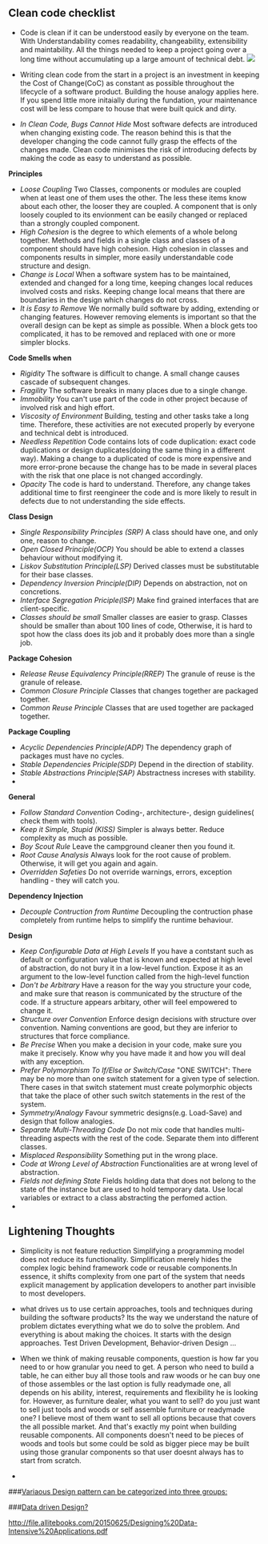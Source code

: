 Clean code checklist
---


* Code is clean if it can be understood easily by everyone on the team. With Understandability comes readability, changeability, extensibility and maintability. All the things needed to keep a project going over a long time without accumulating up a large amount of technical debt.
![](https://github.com/bhochhi/design-pattern-guide/blob/master/why-clean-code.png)

* Writing clean code from the start in a project is an investment in keeping the Cost of Change(CoC) as constant as possible throughout the lifecycle of a software product. Building the house analogy applies here. If you spend little more initaially during the fundation, your maintenance cost will be less compare to house that were built quick and dirty.
* _In Clean Code, Bugs Cannot Hide_ Most software defects are introduced when changing existing code. The reason behind this is that the developer changing the code cannot fully grasp the effects of the changes made. Clean code minimises the risk of introducing defects by making the code as easy to understand as possible.

__Principles__

*  _Loose Coupling_ Two Classes, components or modules are coupled when at least one of them uses the other. The less these items know about each other, the looser they are coupled. A component that is only loosely coupled to its envionment can be easily changed or replaced than a strongly coupled component.
*  _High Cohesion_ is the degree to which elements of a whole belong together. Methods and fields in a single class and classes of a component should have high cohesion. High cohesion in classes and components results in simpler, more easily understandable code structure and design.
*  _Change is Local_ When a software system has to be maintained, extended and changed for a long time, keeping changes local reduces involved costs and risks. Keeping change local means that there are boundaries in the design which changes do not cross.
*  _It is Easy to Remove_ We normally build software by adding, extending or changing features. However removing elements is important so that the overall design can be kept as simple as possible. When a block gets too complicated, it has to be removed and replaced with one or more simpler blocks. 

__Code Smells when__
* _Rigidity_ The software is difficult to change. A small change causes cascade of subsequent changes.
* _Fragility_ The software breaks in many places due to a single change.
* _Immobility_ You can't use part of the code in other project because of involved risk and high effort.
* _Viscosity of Environment_ Building, testing and other tasks take a long time. Therefore, these activities are not executed properly by everyone and technical debt is introduced.
* _Needless Repetition_ Code contains lots of code duplication: exact code duplications or design duplicates(doing the same thing in a different way). Making a change to a duplicated of code is more expensive and more error-prone because the change has to be made in several places with the risk that one place is not changed accordingly.
* _Opacity_ The code is hard to understand. Therefore, any change takes additional time to first reengineer the code and is more likely to result in defects due to not understanding the side effects.

__Class Design__
* _Single Responsibility Principles (SRP)_ A class should have one, and only one, reason to change.
* _Open Closed Principle(OCP)_ You should be able to extend a classes behaviour without modifying it.
* _Liskov Substitution Principle(LSP)_ Derived classes must be substitutable for their base classes.
* _Dependency Inversion Principle(DIP)_ Depends on abstraction, not on concretions.
* _Interface Segregation Priciple(ISP)_ Make find grained interfaces that are client-specific.
* _Classes should be small_ Smaller classes are easier to grasp. Classes should be smaller than about 100 lines of code, Otherwise, it is hard to spot how the class does its job and it probably does more than a single job.

__Package Cohesion__
* _Release Reuse Equivalency Principle(RREP)_ The granule of reuse is the granule of release.
* _Common Closure Principle_ Classes that changes together are packaged together.
* _Common Reuse Principle_ Classes that are used together are packaged together.

__Package Coupling__
* _Acyclic Dependencies Principle(ADP)_ The dependency graph of packages must have no cycles. 
* _Stable Dependencies Priciple(SDP)_ Depend in the direction of stability.
* _Stable Abstractions Principle(SAP)_ Abstractness increses with stability.
* 
__General__
* _Follow Standard Convention_ Coding-, architecture-, design guidelines( check them with tools).
* _Keep it Simple, Stupid (KISS)_ Simpler is always better. Reduce complexity as much as possible.
* _Boy Scout Rule_ Leave the campground cleaner then you found it.
* _Root Cause Analysis_ Always look for the root cause of problem. Otherwise, it will get you again and again.
* _Overridden Safeties_ Do not override warnings, errors, exception handling - they will catch you.

__Dependency Injection__
* _Decouple Contruction from Runtime_ Decoupling the contruction phase completely from runtime helps to simplify the runtime behaviour.

__Design__
* _Keep Configurable Data at High Levels_ If you have a contstant such as default or configuration value that is known and expected at high level of abstraction, do not bury it in a low-level function. Expose it as an argument to the low-level function called from the high-level function
* _Don't be Arbitrary_ Have a reason for the way you structure your code, and make sure that reason is communicated by the structure of the code. If a structure appears arbitary, other will feel empowered to change it.
* _Structure over Convention_ Enforce design decisions with structure over convention. Naming conventions are good, but they are inferior to structures that force compliance.
* _Be Precise_ When you make a decision in your code, make sure you make it precisely. Know why you have made it and how you will deal with any exception.
* _Prefer Polymorphism To If/Else or Switch/Case_ "ONE SWITCH": There may be no more than one switch statement for a given type of selection. There cases in that switch statement must create polymorphic objects that take the place of other such switch statements in the rest of the system.
* _Symmetry/Analogy_ Favour symmetric designs(e.g. Load-Save) and design that follow analogies.
* _Separate Multi-Threading Code_ Do not mix code that handles multi-threading aspects with the rest of the code. Separate them into different classes.
* _Misplaced Responsibility_ Something put in the wrong place.
* _Code at Wrong Level of Abstraction_ Functionalities are at wrong level of abstraction.
* _Fields not defining State_ Fields holding data that does not belong to the state of the instance but are used to hold temporary data. Use local variables or extract to a class abstracting the perfomed action. 
* 





Lightening Thoughts
---
* Simplicity is not feature reduction
 Simplifying a programming model does not reduce its functionality. Simplification merely hides the complex logic behind framework code or reusable components.In essence, it shifts complexity from one part of the system that needs explicit management by application developers to another part invisible to most developers. 

*  what drives us to use certain approaches, tools and techniques during building the software products? Its the way we understand the nature of problem dictates everything what we do to solve the problem. And everything is about making the choices. It starts with the design approaches. Test Driven Development, Behavior-driven Design ...
*  When we think of making reusable components, question is how far you need to or how granular you need to get. A person who need to build a table, he can either buy all those tools and raw woods or he can buy one of those assembles or the last option is fully readymade one, all depends on his ability, interest, requirements and flexibility he is looking for. However, as furniture dealer, what you want to sell? do you just want to sell just tools and woods or self assemble furniture or readymade one? I believe most of them want to sell all options because that covers the all possible market. And that's exactly my point when building reusable components. All components doesn't need to be pieces of woods and tools but some could be sold as bigger piece may be built using those granular components so that user doesnt always has to start from scratch. 
*  





###[Variaous Design pattern can be categorized into three groups:](https://github.com/bhochhi/design-pattern-guide/wiki/Various-Design-patterns)

   
   
###[Data driven Design?](https://github.com/bhochhi/design-pattern-guide/wiki/data-driven-design) 








http://file.allitebooks.com/20150625/Designing%20Data-Intensive%20Applications.pdf




